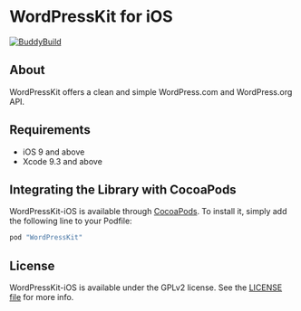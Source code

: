 #  WordPressKit for iOS

[![BuddyBuild](https://dashboard.buddybuild.com/api/statusImage?appID=5afc8fa8fb450e000197be06&branch=develop&build=latest)](https://dashboard.buddybuild.com/apps/5afc8fa8fb450e000197be06/build/latest?branch=develop)

## About

WordPressKit offers a clean and simple WordPress.com and WordPress.org API.

## Requirements

- iOS 9 and above
- Xcode 9.3 and above

## Integrating the Library with CocoaPods

WordPressKit-iOS is available through [CocoaPods](http://cocoapods.org). To install
it, simply add the following line to your Podfile:

```bash
pod "WordPressKit"
```

## License

WordPressKit-iOS is available under the GPLv2 license. See the [LICENSE file](./LICENSE) for more info.

